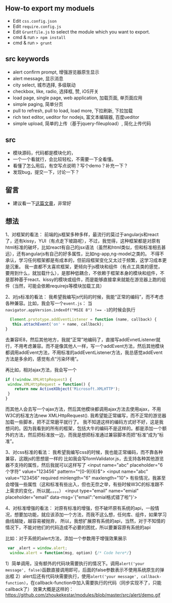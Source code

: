 ## How-to export my moduels
* Edit `css.config.json`
* Edit `require.config.js`
* Edit `Gruntfile.js` to select the module which you want to export.
* cmd & run `> npm install `
* cmd & run `> grunt `

## src keywords
* alert confirm prompt, 增强游览器原生显示
* alert message, 显示消息
* city select, 城市选择, 多级联动
* checkbox, like, radio, 选择框, 赞, iOS开关
* load page, single page, web application, 加载页面, 单页面应用
* simple paging, 简单分页
* pull to refresh, pull to load, load more, 下拉刷新, 下拉加载
* rich text editor, ueditor for nodejs, 富文本编辑器, 百度ueditor
* simple upload, 简单的上传（基于jquery-fileupload）, 简化上传代码

## src
* 模块源码，代码都是模块化的，
* 一个一个看就行，会比较轻松，不需要一下全看懂。
* 看懂了怎么用后，有空写点说明？写个demo？补充一下？
* 发现bug，提交一下，讨论一下？

## 留言
* 建议看一下[这篇文章](http://isux.tencent.com/half-package-web-components-for-design.html)，非常好

## 想法
1、对框架的看法：
  前端的js框架多种多样，最流行的莫过于angularjs和react了，还有kissy，YUI（有点走下坡路呢），不过，我觉得，这种框架都是对原有html标准的破坏，比如react有自己的jsx语法（虽然和html类似，但和标准相去甚远），还有angularjs有自己的好多属性，比如ng-app,ng-model之类的。
  不得不承认，学习任何框架都是有成本的，但前段框架变化又太过于频繁，这学习成本更是沉重。
  我一直都不太喜欢框架，更倾向于js模块和组件（有点工具类的感觉，要用到什么，就加载什么），是那种低耦合，不依赖于框架本身的模块和组件，不是那种基于react、kissy的模块或组件，而是能够直接拿来就能在游览器上跑的组件（当然，可能会依赖requirejs等模块加载工具）
  
2、对js标准的看法：
  我希望我编写js代码的时候，我能“正常的编码”，而不考虑各种兼容。比如，我会写一个`event.js`：
  当`navigator.appVersion.indexOf("MSIE 8") !== -1`的时候会执行
  ```js
    Element.prototype.addEventListener = function (name, callback) {
     this.attachEvent('on' + name, callback);
  }
  ```
  去兼容IE8，然后其他地方，我就“正常”地编码了，直接写addEvnetListener就行，不用考虑兼容。而不是像其他人一样，写一个addEvent方法，然后其他模块都调用addEvent方法，不用标准的addEventListener方法，我总感觉addEvent方法是多余的，感觉有点“污染环境”。

  再比如，相对ajax方法，我会写一个
   ```js
  if (!window.XMLHttpRequest) {
    window.XMLHttpRequest = function() {
       return new ActiveXObject('Microsoft.XMLHTTP');
    }
  }
  ```
  而其他人会去写一个ajax方法，然后其他模块都调用ajax方法去使用ajax，不用W3C的标准方法new XMLHttpRequest().
  我希望能正常编写，而不正常的游览器加载一些脚本，把不正常磨平就行了。
  我不知道这样的编码方式好不好，这是我想问的。因为我看到的所有的框架，包括大牛的编码不是这样的。都是添加一个额外的方法，然后把标准放一边，而我是想把标准通过兼容脚本而把“标准”成为“标准”。

3、对css标准的看法：
  我希望我编写css的时候，我也能正常编码，而不靠各种兼容，这跟js的思想是一样的
  比如我会写formValidator.js，去支持各种其他游览器不支持的属性，然后我就可以这样写了
  &lt;input name="abc" placeholder="6个字符" value="123456" pattern="^[0-9]{6}$"&gt;
  &lt;input name="abc" value="123456" required minlength="6" maxlength="10"&gt;
  有些情况，我甚至会增强一些属性（这和标准有些出入，但也无奈之举，有些时候W3C的标准跟不上需求的变化，所以就。。。。）
  &lt;input type="email" name="emial" placeholder="email" data-msg='{"email":"emial格式错了啦"}'&gt;

4、对标准增强的看法：
  对原有标准的增强，但不破坏原有系统的api，一般情况，想要加功能，就应该添加一个方法，而我不这么想，任何库、组件，如果学习曲线越陡，越容易被抛弃，
  所以，我想扩展原有系统的api，当然，对于不知情的情况下，不能对他们的代码造成不必要的困扰，所以要兼容原有系统的api

  比如：对于系统的alert方法，添加一个参数用于增强效果展示
  ```js
   var _alert = window.alert;
    window.alert = function(msg, option) {/* Code here*/}
  ```
  1）简单调用，没有额外的代码块需要执行的情况下。调用`alert('your message', false)`函数直接调用即可，后面的false参数表示不使用系统原生的弹出框
  2）alert后还有代码块需要执行，使用`alert('your message', callback-function)`，在callback-function中加入需要执行的代码（同步实现不了，只能callback了）
  效果大概是这样的：
  https://github.com/zhoukekestar/modules/blob/master/src/alert/demo.gif

